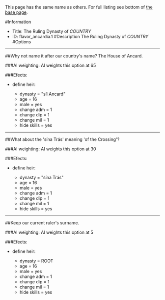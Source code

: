 This page has the same name as others. For full listing see bottom of [the base page](the_ruling_dynasty_of_country2.md).

#Information
 - Title: The Ruling Dynasty of $COUNTRY$
 - ID: flavor_ancardia.1
#Description
The Ruling Dynasty of $COUNTRY$
#Options

___
##Why not name it after our country's name? The House of Ancard.

###AI weighting:
AI weights this option at 65


###Efects:<ul><li>define heir:</li><ul><li>dynasty = "síl Ancard"</li><li>age = 16</li><li>male = yes</li><li>change adm = 1</li><li>change dip = 1</li><li>change mil = 1</li><li>hide skills = yes</li></ul></ul>

___
##What about the 'sína Trás' meaning 'of the Crossing'?

###AI weighting:
AI weights this option at 30


###Efects:<ul><li>define heir:</li><ul><li>dynasty = "sína Trás"</li><li>age = 16</li><li>male = yes</li><li>change adm = 1</li><li>change dip = 1</li><li>change mil = 1</li><li>hide skills = yes</li></ul></ul>

___
##Keep our current ruler's surname.

###AI weighting:
AI weights this option at 5


###Efects:<ul><li>define heir:</li><ul><li>dynasty = ROOT</li><li>age = 16</li><li>male = yes</li><li>change adm = 1</li><li>change dip = 1</li><li>change mil = 1</li><li>hide skills = yes</li></ul></ul>
